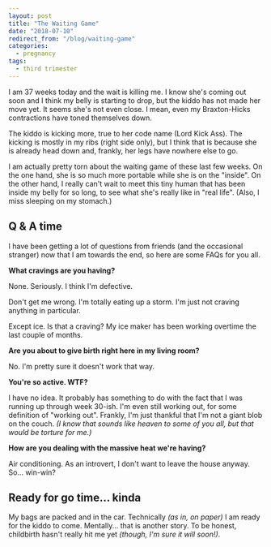 ```yaml
---
layout: post
title: "The Waiting Game"
date: "2018-07-10"
redirect_from: "/blog/waiting-game"
categories:
  - pregnancy
tags:
  - third trimester
---
```


I am 37 weeks today and the wait is killing me. I know she's coming out soon and I think my belly is starting to drop, but the kiddo has not made her move yet. It seems she's not even close. I mean, even my Braxton-Hicks contractions have toned themselves down.

The kiddo is kicking more, true to her code name (Lord Kick Ass). The kicking is mostly in my ribs (right side only), but I think that is because she is already head down and, frankly, her legs have nowhere else to go.

I am actually pretty torn about the waiting game of these last few weeks. On the one hand, she is so much more portable while she is on the "inside". On the other hand, I really can't wait to meet this tiny human that has been inside my belly for so long, to see what she's really like in "real life". (Also, I miss sleeping on my stomach.)

## Q & A time

I have been getting a lot of questions from friends (and the occasional stranger) now that I am towards the end, so here are some FAQs for you all.

**What cravings are you having?**

None. Seriously. I think I'm defective.

Don't get me wrong. I'm totally eating up a storm. I'm just not craving anything in particular.

Except ice. Is that a craving? My ice maker has been working overtime the last couple of months.

**Are you about to give birth right here in my living room?**

No. I'm pretty sure it doesn't work that way.

**You're so active. WTF?**

I have no idea. It probably has something to do with the fact that I was running up through week 30-ish. I'm even still working out, for some definition of "working out". Frankly, I'm just thankful that I'm not a giant blob on the couch. _(I know that sounds like heaven to some of you all, but that would be torture for me.)_

**How are you dealing with the massive heat we're having?**

Air conditioning. As an introvert, I don't want to leave the house anyway. So... win-win?

## Ready for go time... kinda

My bags are packed and in the car. Technically _(as in, on paper)_ I am ready for the kiddo to come. Mentally... that is another story. To be honest, childbirth hasn't really hit me yet _(though, I'm sure it will soon!)_.
